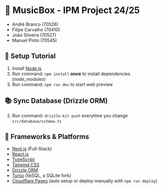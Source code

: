 # 📀 MusicBox - IPM Project 24/25

-   André Branco (70526)
-   Filipe Carvalho (70410)
-   João Silveira (70527)
-   Manuel Pinto (70545)

## 🚧 Setup Tutorial

1. Install [Node.js](https://nodejs.org/)
2. Run command: `npm install` **once** to install dependencies (_node_modules_)
3. Run command: `npm run dev` to start web preview

## 📚 Sync Database (Drizzle ORM)

2. Run command: `drizzle-kit push` everytime you change `src/database/schema.ts`

## 🧬 Frameworks & Platforms

-   [Next.js](https://nextjs.org/docs) (Full-Stack)
-   [React.js](https://react.dev)
-   [TypeScript](https://www.typescriptlang.org)
-   [Tailwind CSS](https://tailwindcss.com)
-   [Drizzle ORM](https://orm.drizzle.team)
-   [Turso](https://turso.tech) (libSQL, a SQLite fork)
-   [Cloudflare Pages](https://pages.cloudflare.com) (auto setup or deploy manually with `npm run deploy`)
